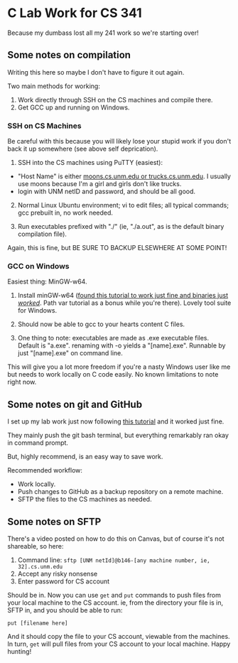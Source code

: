 # C Lab Work for CS 341

Because my dumbass lost all my 241 work so we're starting over!

## Some notes on compilation

Writing this here so maybe I don't have to figure it out again.

Two main methods for working:

1. Work directly through SSH on the CS machines and compile there.
2. Get GCC up and running on Windows.

### SSH on CS Machines

Be careful with this because you will likely lose your stupid work if you don't back it up somewhere (see above self deprication).

1. SSH into the CS machines using PuTTY (easiest):

+ "Host Name" is either <a href = "https://www.cs.unm.edu/computer-facilities/remote-login.html">moons.cs.unm.edu or trucks.cs.unm.edu</a>. I usually use moons because I'm a girl and girls don't like trucks.
+ login with UNM netID and password, and should be all good.

2. Normal Linux Ubuntu environment; vi to edit files; all typical commands; gcc prebuilt in, no work needed.

3. Run executables prefixed with "./" (ie, "./a.out", as is the default binary compilation file).

Again, this is fine, but BE SURE TO BACKUP ELSEWHERE AT SOME POINT!

### GCC on Windows

Easiest thing: MinGW-w64.

1. Install minGW-w64 (<a href = "https://phoenixnap.com/kb/install-gcc-windows">found this tutorial to work just fine and binaries just *worked*</a>. Path var tutorial as a bonus while you're there). Lovely tool suite for Windows.

2. Should now be able to gcc to your hearts content C files.

3. One thing to note: executables are made as .exe executable files. Default is "a.exe". renaming with -o yields a "[name].exe". Runnable by just "[name].exe" on command line.

This will give you a lot more freedom if you're a nasty Windows user like me but needs to work locally on C code easily. No known limitations to note right now.

## Some notes on git and GitHub

I set up my lab work just now following <a href = "https://docs.github.com/en/migrations/importing-source-code/using-the-command-line-to-import-source-code/adding-locally-hosted-code-to-github">this tutorial</a> and it worked just fine.

They mainly push the git bash terminal, but everything remarkably ran okay in command prompt.

But, highly recommend, is an easy way to save work.

Recommended workflow:

+ Work locally.
+ Push changes to GitHub as a backup repository on a remote machine.
+ SFTP the files to the CS machines as needed.

## Some notes on SFTP

There's a video posted on how to do this on Canvas, but of course it's not shareable, so here:

1. Command line: `sftp [UNM netId]@b146-[any machine number, ie, 32].cs.unm.edu`
2. Accept any risky nonsense
3. Enter password for CS account

Should be in. Now you can use `get` and `put` commands to push files from your local machine to the CS account. ie, from the directory your file is in, SFTP in, and you should be able to run:

`put [filename here]`

And it should copy the file to your CS account, viewable from the machines. In turn, `get` will pull files from your CS account to your local machine. Happy hunting!

 
